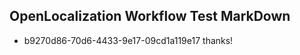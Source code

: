 ## OpenLocalization Workflow Test MarkDown
* b9270d86-70d6-4433-9e17-09cd1a119e17 thanks!

<!--HONumber=Aug16_HO5-->


